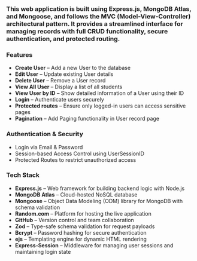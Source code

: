 <h3>
  This web application is built using Express.js, MongoDB Atlas, and Mongoose, and follows the MVC (Model-View-Controller) architectural pattern. It provides a streamlined interface for managing records with full CRUD functionality, secure authentication, and protected routing.
</h3>

<h3>Features</h3>
<ul>
  <li><strong>Create User</strong> – Add a new User to the database</li>
  <li><strong>Edit User</strong> – Update existing User details</li>
  <li><strong>Delete User</strong> – Remove a User record</li>
  <li><strong>View All User</strong> – Display a list of all students</li>
  <li><strong>View User by ID</strong> – Show detailed information of a User using their ID</li>
  <li><strong>Login</strong> – Authenticate users securely</li>
  <li><strong>Protected routes</strong> – Ensure only logged-in users can access sensitive pages</li>
  <li><strong>Pagination</strong> – Add Paging functionality in User record page</li>
</ul>
 
<h3>Authentication & Security</h3>
<ul>
  <li>Login via Email & Password</li>
  <li>Session-based Access Control using UserSessionID</li>
  <li>Protected Routes to restrict unauthorized access</li>
</ul>

<h3>Tech Stack</h3>
<ul>
  <li><strong>Express.js</strong> – Web framework for building backend logic with Node.js</li>
  <li><strong>MongoDB Atlas</strong> – Cloud-hosted NoSQL database</li>
  <li><strong>Mongoose</strong> – Object Data Modeling (ODM) library for MongoDB with schema validation</li>
  <li><strong>Random.com</strong> – Platform for hosting the live application</li>
  <li><strong>GitHub</strong> – Version control and team collaboration</li>
  <li><strong>Zod</strong> – Type-safe schema validation for request payloads</li>
  <li><strong>Bcrypt</strong> – Password hashing for secure authentication</li>
  <li><strong>ejs</strong> – Templating engine for dynamic HTML rendering</li>
  <li><strong>Express-Session</strong> – Middleware for managing user sessions and maintaining login state</li>
</ul>

 
